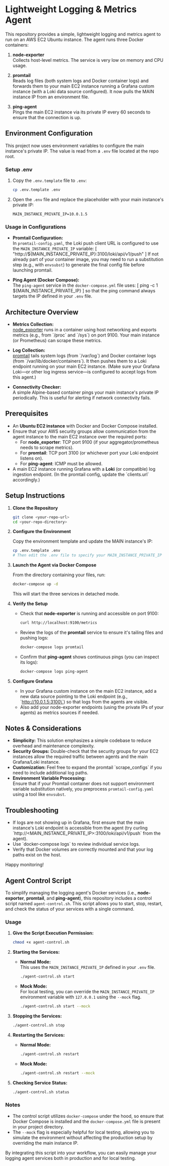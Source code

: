 # Lightweight Logging & Metrics Agent

This repository provides a simple, lightweight logging and metrics agent to run on an AWS EC2 Ubuntu instance. The agent runs three Docker containers:

1. **node-exporter**  
   Collects host-level metrics. The service is very low on memory and CPU usage.

2. **promtail**  
   Reads log files (both system logs and Docker container logs) and forwards them to your main EC2 instance running a Grafana custom instance (with a Loki data source configured). It now pulls the MAIN instance IP from an environment file.

3. **ping-agent**  
   Pings the main EC2 instance via its private IP every 60 seconds to ensure that the connection is up.

## Environment Configuration

This project now uses environment variables to configure the main instance's private IP. The value is read from a `.env` file located at the repo root.

### Setup .env

1. Copy the `.env.template` file to `.env`:
   ```bash
   cp .env.template .env
   ```

2. Open the `.env` file and replace the placeholder with your main instance's private IP:
   ```env
   MAIN_INSTANCE_PRIVATE_IP=10.0.1.5
   ```

### Usage in Configurations

- **Promtail Configuration:**  
  In `promtail-config.yaml`, the Loki push client URL is configured to use the `MAIN_INSTANCE_PRIVATE_IP` variable:
  \[
  "http://${MAIN_INSTANCE_PRIVATE_IP}:3100/loki/api/v1/push"
  \]
  If not already part of your container image, you may need to run a substitution step (e.g., with `envsubst`) to generate the final config file before launching promtail.

- **Ping Agent (Docker Compose):**  
  The `ping-agent` service in the `docker-compose.yml` file uses:
  \[
  ping -c 1 \${MAIN_INSTANCE_PRIVATE_IP}
  \]
  so that the ping command always targets the IP defined in your `.env` file.

## Architecture Overview

- **Metrics Collection:**  
  [node_exporter](https://github.com/prometheus/node_exporter) runs in a container using host networking and exports metrics (e.g., from \`/proc\` and \`/sys\`) on port 9100. Your main instance (or Prometheus) can scrape these metrics.

- **Log Collection:**  
  [promtail](https://grafana.com/docs/loki/latest/clients/promtail/) tails system logs (from \`/var/log\`) and Docker container logs (from \`/var/lib/docker/containers\`). It then pushes them to a Loki endpoint running on your main EC2 instance. (Make sure your Grafana Loki—or other log ingress service—is configured to accept logs from this agent.)

- **Connectivity Checker:**  
  A simple Alpine-based container pings your main instance's private IP periodically. This is useful for alerting if network connectivity fails.

## Prerequisites

- An **Ubuntu EC2 instance** with Docker and Docker Compose installed.
- Ensure that your AWS security groups allow communication from the agent instance to the main EC2 instance over the required ports:
  - For **node_exporter**: TCP port 9100 (if your aggregator/prometheus needs to scrape metrics).
  - For **promtail**: TCP port 3100 (or whichever port your Loki endpoint listens on).
  - For **ping-agent**: ICMP must be allowed.
- A main EC2 instance running Grafana with a **Loki** (or compatible) log ingestion endpoint. (In the promtail config, update the \`clients.url\` accordingly.)

## Setup Instructions

1. **Clone the Repository**

   ```bash
   git clone <your-repo-url>
   cd <your-repo-directory>
   ```

2. **Configure the Environment**

   Copy the environment template and update the MAIN instance's IP:
   ```bash
   cp .env.template .env
   # Then edit the .env file to specify your MAIN_INSTANCE_PRIVATE_IP value.
   ```

3. **Launch the Agent via Docker Compose**

   From the directory containing your files, run:
   ```bash
   docker-compose up -d
   ```
   This will start the three services in detached mode.

4. **Verify the Setup**

   - Check that **node-exporter** is running and accessible on port 9100:
     ```bash
     curl http://localhost:9100/metrics
     ```
   - Review the logs of the **promtail** service to ensure it's tailing files and pushing logs:
     ```bash
     docker-compose logs promtail
     ```
   - Confirm that **ping-agent** shows continuous pings (you can inspect its logs):
     ```bash
     docker-compose logs ping-agent
     ```

5. **Configure Grafana**

   - In your Grafana custom instance on the main EC2 instance, add a new data source pointing to the Loki endpoint (e.g., \`http://10.0.1.5:3100\`) so that logs from the agents are visible.
   - Also add your node-exporter endpoints (using the private IPs of your agents) as metrics sources if needed.

## Notes & Considerations

- **Simplicity:** This solution emphasizes a simple codebase to reduce overhead and maintenance complexity.
- **Security Groups:** Double-check that the security groups for your EC2 instances allow the required traffic between agents and the main Grafana/Loki instance.
- **Customization:** Feel free to expand the promtail \`scrape_configs\` if you need to include additional log paths.
- **Environment Variable Processing:**  
  Ensure that if your Promtail container does not support environment variable substitution natively, you preprocess `promtail-config.yaml` using a tool like `envsubst`.

## Troubleshooting

- If logs are not showing up in Grafana, first ensure that the main instance's Loki endpoint is accessible from the agent (try curling \`http://<MAIN_INSTANCE_PRIVATE_IP>:3100/loki/api/v1/push\` from the agent).
- Use \`docker-compose logs\` to review individual service logs.  
- Verify that Docker volumes are correctly mounted and that your log paths exist on the host.

Happy monitoring!

## Agent Control Script

To simplify managing the logging agent's Docker services (i.e., **node-exporter**, **promtail**, and **ping-agent**), this repository includes a control script named `agent-control.sh`. This script allows you to start, stop, restart, and check the status of your services with a single command.

### Usage

1. **Give the Script Execution Permission:**

   ```bash
   chmod +x agent-control.sh
   ```

2. **Starting the Services:**

   - **Normal Mode:**  
     This uses the `MAIN_INSTANCE_PRIVATE_IP` defined in your `.env` file.
     ```bash
     ./agent-control.sh start
     ```
     
   - **Mock Mode:**  
     For local testing, you can override the `MAIN_INSTANCE_PRIVATE_IP` environment variable with `127.0.0.1` using the `--mock` flag.
     ```bash
     ./agent-control.sh start --mock
     ```

3. **Stopping the Services:**

   ```bash
   ./agent-control.sh stop
   ```

4. **Restarting the Services:**

   - **Normal Mode:**
     ```bash
     ./agent-control.sh restart
     ```
   
   - **Mock Mode:**
     ```bash
     ./agent-control.sh restart --mock
     ```

5. **Checking Service Status:**

   ```bash
   ./agent-control.sh status
   ```

### Notes

- The control script utilizes `docker-compose` under the hood, so ensure that Docker Compose is installed and the `docker-compose.yml` file is present in your project directory.
- The `--mock` flag is especially helpful for local testing, allowing you to simulate the environment without affecting the production setup by overriding the main instance IP.

By integrating this script into your workflow, you can easily manage your logging agent services both in production and for local testing. 